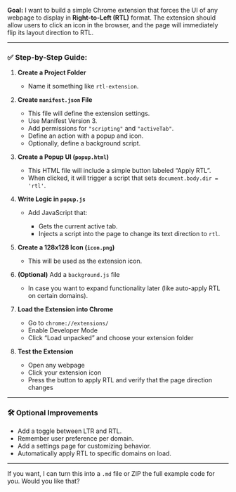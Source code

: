 
**Goal:**
I want to build a simple Chrome extension that forces the UI of any webpage to display in **Right-to-Left (RTL)** format. The extension should allow users to click an icon in the browser, and the page will immediately flip its layout direction to RTL.

---

### ✅ Step-by-Step Guide:

1. **Create a Project Folder**

   * Name it something like `rtl-extension`.

2. **Create `manifest.json` File**

   * This file will define the extension settings.
   * Use Manifest Version 3.
   * Add permissions for `"scripting"` and `"activeTab"`.
   * Define an action with a popup and icon.
   * Optionally, define a background script.

3. **Create a Popup UI (`popup.html`)**

   * This HTML file will include a simple button labeled “Apply RTL”.
   * When clicked, it will trigger a script that sets `document.body.dir = 'rtl'`.

4. **Write Logic in `popup.js`**

   * Add JavaScript that:

     * Gets the current active tab.
     * Injects a script into the page to change its text direction to `rtl`.

5. **Create a 128x128 Icon (`icon.png`)**

   * This will be used as the extension icon.

6. **(Optional)** Add a `background.js` file

   * In case you want to expand functionality later (like auto-apply RTL on certain domains).

7. **Load the Extension into Chrome**

   * Go to `chrome://extensions/`
   * Enable Developer Mode
   * Click “Load unpacked” and choose your extension folder

8. **Test the Extension**

   * Open any webpage
   * Click your extension icon
   * Press the button to apply RTL and verify that the page direction changes

---

### 🛠 Optional Improvements

* Add a toggle between LTR and RTL.
* Remember user preference per domain.
* Add a settings page for customizing behavior.
* Automatically apply RTL to specific domains on load.

---

If you want, I can turn this into a `.md` file or ZIP the full example code for you. Would you like that?
